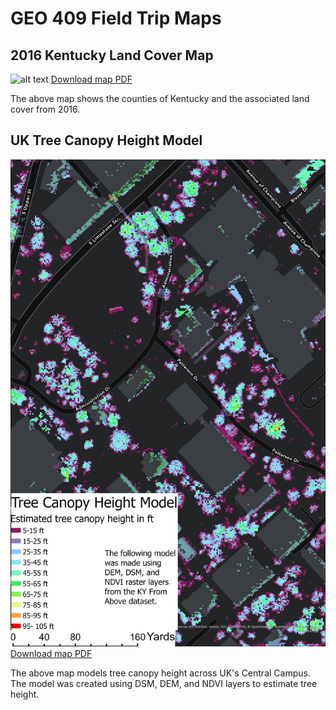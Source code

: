 # GEO 409 Field Trip Maps
## 2016 Kentucky Land Cover Map 
![alt text](Layout-Ky-Land-Cover-final.jpg)
[Download map PDF](Layout-Ky-Land-Cover-final.pdf)

The above map shows the counties of Kentucky and the associated land cover  from 2016. 
## UK Tree Canopy Height Model 
![alt text](<Layout-Tree-Canopy-Model-final .jpg>)
[Download map PDF](<Layout-Tree-Canopy-Model-final .pdf>)

The above map models tree canopy height across UK's Central Campus. The model was created using DSM, DEM, and NDVI layers to estimate tree height. 

